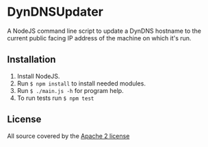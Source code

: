 DynDNSUpdater
=============

A NodeJS command line script to update a DynDNS hostname to the current public facing IP address of the machine
on which it's run.

Installation
------------

1. Install NodeJS.
2. Run `$ npm install` to install needed modules.
3. Run `$ ./main.js -h` for program help.
4. To run tests run `$ npm test`

License
-------

All source covered by the [Apache 2 license](https://www.apache.org/licenses/LICENSE-2.0.html)